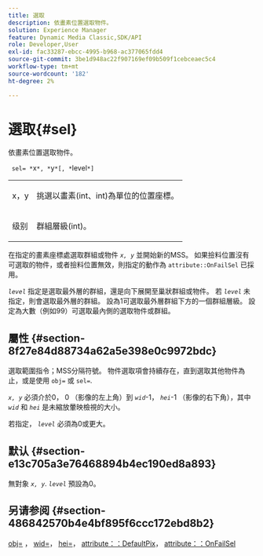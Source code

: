```yaml
---
title: 選取
description: 依畫素位置選取物件。
solution: Experience Manager
feature: Dynamic Media Classic,SDK/API
role: Developer,User
exl-id: fac33287-ebcc-4995-b968-ac377065fdd4
source-git-commit: 3be1d948ac22f907169ef09b509f1cebceaec5c4
workflow-type: tm+mt
source-wordcount: '182'
ht-degree: 2%

---
```


# 選取{#sel}

依畫素位置選取物件。

` sel= *`x`*, *`y`*[, *`level`*]`

<table id="simpletable_247FF35D791C43D3AB433B8CF49F8C91"> 
 <tr class="strow"> 
  <td class="stentry"> <p> <span class="varname"> x，y </span> </p> </td> 
  <td class="stentry"> <p>挑選以畫素(int、int)為單位的位置座標。 </p> </td> 
 </tr> 
 <tr class="strow"> 
  <td class="stentry"> <p> <span class="varname"> 级别 </span> </p> </td> 
  <td class="stentry"> <p>群組層級(int)。 </p> </td> 
 </tr> 
</table>

在指定的畫素座標處選取群組或物件 *`x, y`* 並開始新的MSS。 如果撿料位置沒有可選取的物件，或者撿料位置無效，則指定的動作為 `attribute::OnFailSel` 已採用。

*`level`* 指定是選取最外層的群組，還是向下展開至巢狀群組或物件。 若 *`level`* 未指定，則會選取最外層的群組。 設為1可選取最外層群組下方的一個群組層級。 設定為大數（例如99）可選取最內側的選取物件或群組。

## 屬性 {#section-8f27e84d88734a62a5e398e0c9972bdc}

選取範圍指令；MSS分隔符號。 物件選取項會持續存在，直到選取其他物件為止，或是使用 `obj=` 或 `sel=`.

*`x, y`* 必須介於0， 0 （影像的左上角）到 *`wid`*-1， *`hei`*-1 （影像的右下角），其中 *`wid`* 和 *`hei`* 是未縮放暈映檢視的大小。

若指定， *`level`* 必須為0或更大。

## 默认 {#section-e13c705a3e76468894b4ec190ed8a893}

無對象 *`x, y`*. *`level`* 預設為0。

## 另请参阅 {#section-486842570b4e4bf895f6ccc172ebd8b2}

[obj=](../../../../../ir-api/http-protocol/image-rendering-api-ref/c-ir-http-protocol-ref/c-ir-http-protocol-command-reference/r-ir-obj.md#reference-31e7dac7931b4e0eb3c7589f120a1e6a) ， [wid=](../../../../../ir-api/http-protocol/image-rendering-api-ref/c-ir-http-protocol-ref/c-ir-http-protocol-command-reference/r-ir-wid.md#reference-b7e691b0624941168c94b2749ae233ec)， [hei=](../../../../../ir-api/http-protocol/image-rendering-api-ref/c-ir-http-protocol-ref/c-ir-http-protocol-command-reference/r-ir-hei.md#reference-1c08f60365a94417a39867c09cac5478)， [attribute：：DefaultPix](../../../../../ir-api/material-cat/image-rendering-api-ref/c-ir-material-catalog/c-ir-attributes-reference/r-ir-defaultpix.md#reference-102c98f9b5d24d2aaaeb756653fb0e6f)， [attribute：：OnFailSel](../../../../../ir-api/material-cat/image-rendering-api-ref/c-ir-material-catalog/c-ir-attributes-reference/r-ir-onfailsel.md#reference-f95e4a4a3c02412b87a2b0acca8a5513)
